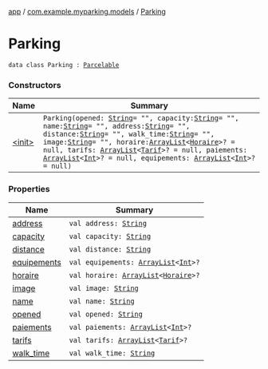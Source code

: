 [app](../../index.md) / [com.example.myparking.models](../index.md) / [Parking](./index.md)

# Parking

`data class Parking : `[`Parcelable`](https://developer.android.com/reference/android/os/Parcelable.html)

### Constructors

| Name | Summary |
|---|---|
| [&lt;init&gt;](-init-.md) | `Parking(opened: `[`String`](https://kotlinlang.org/api/latest/jvm/stdlib/kotlin/-string/index.html)` = "", capacity: `[`String`](https://kotlinlang.org/api/latest/jvm/stdlib/kotlin/-string/index.html)` = "", name: `[`String`](https://kotlinlang.org/api/latest/jvm/stdlib/kotlin/-string/index.html)` = "", address: `[`String`](https://kotlinlang.org/api/latest/jvm/stdlib/kotlin/-string/index.html)` = "", distance: `[`String`](https://kotlinlang.org/api/latest/jvm/stdlib/kotlin/-string/index.html)` = "", walk_time: `[`String`](https://kotlinlang.org/api/latest/jvm/stdlib/kotlin/-string/index.html)` = "", image: `[`String`](https://kotlinlang.org/api/latest/jvm/stdlib/kotlin/-string/index.html)` = "", horaire: `[`ArrayList`](https://kotlinlang.org/api/latest/jvm/stdlib/kotlin.collections/-array-list/index.html)`<`[`Horaire`](../-horaire/index.md)`>? = null, tarifs: `[`ArrayList`](https://kotlinlang.org/api/latest/jvm/stdlib/kotlin.collections/-array-list/index.html)`<`[`Tarif`](../-tarif/index.md)`>? = null, paiements: `[`ArrayList`](https://kotlinlang.org/api/latest/jvm/stdlib/kotlin.collections/-array-list/index.html)`<`[`Int`](https://kotlinlang.org/api/latest/jvm/stdlib/kotlin/-int/index.html)`>? = null, equipements: `[`ArrayList`](https://kotlinlang.org/api/latest/jvm/stdlib/kotlin.collections/-array-list/index.html)`<`[`Int`](https://kotlinlang.org/api/latest/jvm/stdlib/kotlin/-int/index.html)`>? = null)` |

### Properties

| Name | Summary |
|---|---|
| [address](address.md) | `val address: `[`String`](https://kotlinlang.org/api/latest/jvm/stdlib/kotlin/-string/index.html) |
| [capacity](capacity.md) | `val capacity: `[`String`](https://kotlinlang.org/api/latest/jvm/stdlib/kotlin/-string/index.html) |
| [distance](distance.md) | `val distance: `[`String`](https://kotlinlang.org/api/latest/jvm/stdlib/kotlin/-string/index.html) |
| [equipements](equipements.md) | `val equipements: `[`ArrayList`](https://kotlinlang.org/api/latest/jvm/stdlib/kotlin.collections/-array-list/index.html)`<`[`Int`](https://kotlinlang.org/api/latest/jvm/stdlib/kotlin/-int/index.html)`>?` |
| [horaire](horaire.md) | `val horaire: `[`ArrayList`](https://kotlinlang.org/api/latest/jvm/stdlib/kotlin.collections/-array-list/index.html)`<`[`Horaire`](../-horaire/index.md)`>?` |
| [image](image.md) | `val image: `[`String`](https://kotlinlang.org/api/latest/jvm/stdlib/kotlin/-string/index.html) |
| [name](name.md) | `val name: `[`String`](https://kotlinlang.org/api/latest/jvm/stdlib/kotlin/-string/index.html) |
| [opened](opened.md) | `val opened: `[`String`](https://kotlinlang.org/api/latest/jvm/stdlib/kotlin/-string/index.html) |
| [paiements](paiements.md) | `val paiements: `[`ArrayList`](https://kotlinlang.org/api/latest/jvm/stdlib/kotlin.collections/-array-list/index.html)`<`[`Int`](https://kotlinlang.org/api/latest/jvm/stdlib/kotlin/-int/index.html)`>?` |
| [tarifs](tarifs.md) | `val tarifs: `[`ArrayList`](https://kotlinlang.org/api/latest/jvm/stdlib/kotlin.collections/-array-list/index.html)`<`[`Tarif`](../-tarif/index.md)`>?` |
| [walk_time](walk_time.md) | `val walk_time: `[`String`](https://kotlinlang.org/api/latest/jvm/stdlib/kotlin/-string/index.html) |

